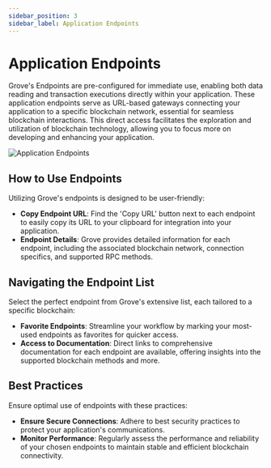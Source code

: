 ```yaml
---
sidebar_position: 3
sidebar_label: Application Endpoints
---
```


# Application Endpoints

Grove's Endpoints are pre-configured for immediate use, enabling both data reading and transaction executions directly within your application. These application endpoints serve as URL-based gateways connecting your application to a specific blockchain network, essential for seamless blockchain interactions. This direct access facilitates the exploration and utilization of blockchain technology, allowing you to focus more on developing and enhancing your application.

![Application Endpoints](https://i.ibb.co/Q9BBfyS/Screenshot-2024-04-08-at-15-12-40.png)


## How to Use Endpoints

Utilizing Grove's endpoints is designed to be user-friendly:

- **Copy Endpoint URL**: Find the 'Copy URL' button next to each endpoint to easily copy its URL to your clipboard for integration into your application.
- **Endpoint Details**: Grove provides detailed information for each endpoint, including the associated blockchain network, connection specifics, and supported RPC methods.

## Navigating the Endpoint List

Select the perfect endpoint from Grove's extensive list, each tailored to a specific blockchain:

- **Favorite Endpoints**: Streamline your workflow by marking your most-used endpoints as favorites for quicker access.
- **Access to Documentation**: Direct links to comprehensive documentation for each endpoint are available, offering insights into the supported blockchain methods and more.

## Best Practices

Ensure optimal use of endpoints with these practices:

- **Ensure Secure Connections**: Adhere to best security practices to protect your application's communications.
- **Monitor Performance**: Regularly assess the performance and reliability of your chosen endpoints to maintain stable and efficient blockchain connectivity.
